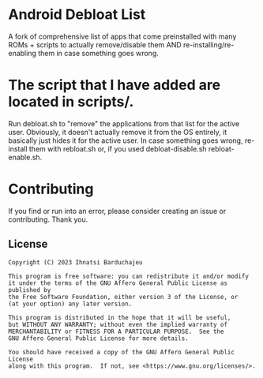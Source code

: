 # Android Debloat List
A fork of comprehensive list of apps that come preinstalled with many ROMs + scripts to actually remove/disable them AND re-installing/re-enabling them in case something goes wrong.

# The script that I have added are located in scripts/.
Run debloat.sh to "remove" the applications from that list for the active user. Obviously, it doesn't actually remove it from the OS entirely, it basically just hides it for the active user. In case something goes wrong, re-install them with rebloat.sh or, if you used debloat-disable.sh rebloat-enable.sh. 

# Contributing
If you find or run into an error, please consider creating an issue or contributing. Thank you.

## License

```
Copyright (C) 2023 Ihnatsi Barduchajeu

This program is free software: you can redistribute it and/or modify
it under the terms of the GNU Affero General Public License as published by
the Free Software Foundation, either version 3 of the License, or
(at your option) any later version.

This program is distributed in the hope that it will be useful,
but WITHOUT ANY WARRANTY; without even the implied warranty of
MERCHANTABILITY or FITNESS FOR A PARTICULAR PURPOSE.  See the
GNU Affero General Public License for more details.

You should have received a copy of the GNU Affero General Public License
along with this program.  If not, see <https://www.gnu.org/licenses/>.
```
